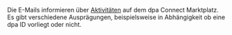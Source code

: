 Die E-Mails informieren über [Aktivitäten](Aktivitäten) auf dem dpa Connect Marktplatz. Es gibt verschiedene Ausprägungen, beispielsweise in Abhängigkeit ob eine dpa ID vorliegt oder nicht.
